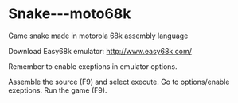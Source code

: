 # Snake---moto68k
Game snake made in motorola 68k assembly language

Download Easy68k emulator:
http://www.easy68k.com/

Remember to enable exeptions in emulator options.

Assemble the source (F9) and select execute.
Go to options/enable exeptions.
Run the game (F9).
